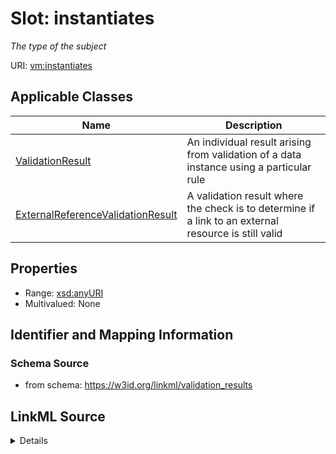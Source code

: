 # Slot: instantiates
_The type of the subject_


URI: [vm:instantiates](https://w3id.org/linkml/validation-model/instantiates)



<!-- no inheritance hierarchy -->




## Applicable Classes

| Name | Description |
| --- | --- |
[ValidationResult](ValidationResult.md) | An individual result arising from validation of a data instance using a particular rule
[ExternalReferenceValidationResult](ExternalReferenceValidationResult.md) | A validation result where the check is to determine if a link to an external resource is still valid






## Properties

* Range: [xsd:anyURI](http://www.w3.org/2001/XMLSchema#anyURI)
* Multivalued: None







## Identifier and Mapping Information







### Schema Source


* from schema: https://w3id.org/linkml/validation_results




## LinkML Source

<details>
```yaml
name: instantiates
description: The type of the subject
from_schema: https://w3id.org/linkml/validation_results
exact_mappings:
- sh:sourceShape
rank: 1000
alias: instantiates
domain_of:
- ValidationResult
range: uriorcurie

```
</details>